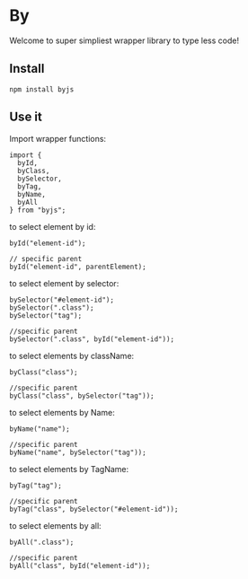 # By

Welcome to super simpliest wrapper library to type less code!

## Install

```node
npm install byjs
```

## Use it

Import wrapper functions:

```
import {
  byId,
  byClass,
  bySelector,
  byTag,
  byName,
  byAll
} from "byjs";
```

to select element by id:

```
byId("element-id");

// specific parent
byId("element-id", parentElement);
```

to select element by selector:

```
bySelector("#element-id");
bySelector(".class");
bySelector("tag");

//specific parent
bySelector(".class", byId("element-id"));

```

to select elements by className:

```
byClass("class");

//specific parent
byClass("class", bySelector("tag"));
```

to select elements by Name:

```
byName("name");

//specific parent
byName("name", bySelector("tag"));
```

to select elements by TagName:

```
byTag("tag");

//specific parent
byTag("class", bySelector("#element-id"));
```

to select elements by all:

```
byAll(".class");

//specific parent
byAll("class", byId("element-id"));
```
